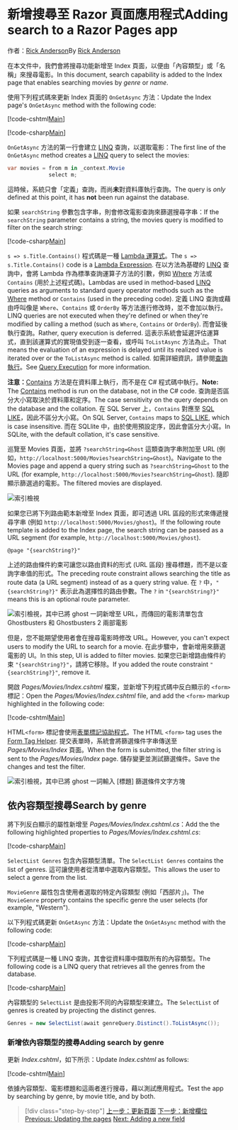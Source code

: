 # <a name="adding-search-to-a-razor-pages-app"></a><span data-ttu-id="c7607-101">新增搜尋至 Razor 頁面應用程式</span><span class="sxs-lookup"><span data-stu-id="c7607-101">Adding search to a Razor Pages app</span></span>

<span data-ttu-id="c7607-102">作者：[Rick Anderson](https://twitter.com/RickAndMSFT)</span><span class="sxs-lookup"><span data-stu-id="c7607-102">By [Rick Anderson](https://twitter.com/RickAndMSFT)</span></span>

<span data-ttu-id="c7607-103">在本文件中，我們會將搜尋功能新增至 Index 頁面，以便由「內容類型」或「名稱」來搜尋電影。</span><span class="sxs-lookup"><span data-stu-id="c7607-103">In this document, search capability is added to the Index page that enables searching movies by *genre* or *name*.</span></span>

<span data-ttu-id="c7607-104">使用下列程式碼來更新 Index 頁面的 `OnGetAsync` 方法：</span><span class="sxs-lookup"><span data-stu-id="c7607-104">Update the Index page's `OnGetAsync` method with the following code:</span></span>

[!code-cshtml[Main](../../tutorials/razor-pages/razor-pages-start/sample/RazorPagesMovie/Pages/_ViewStart.cshtml)]

[!code-csharp[Main](../../tutorials/razor-pages/razor-pages-start/sample/RazorPagesMovie/Pages/Movies/Index.cshtml.cs?name=snippet_1stSearch)]

<span data-ttu-id="c7607-105">`OnGetAsync` 方法的第一行會建立 [LINQ](https://docs.microsoft.com/dotnet/csharp/programming-guide/concepts/linq/) 查詢，以選取電影：</span><span class="sxs-lookup"><span data-stu-id="c7607-105">The first line of the `OnGetAsync` method creates a [LINQ](https://docs.microsoft.com/dotnet/csharp/programming-guide/concepts/linq/) query to select the movies:</span></span>

```csharp
var movies = from m in _context.Movie
             select m;
```

<span data-ttu-id="c7607-106">這時候，系統只會「定義」查詢，而尚**未**對資料庫執行查詢。</span><span class="sxs-lookup"><span data-stu-id="c7607-106">The query is *only* defined at this point, it has **not** been run against the database.</span></span>

<span data-ttu-id="c7607-107">如果 `searchString` 參數包含字串，則會修改電影查詢來篩選搜尋字串：</span><span class="sxs-lookup"><span data-stu-id="c7607-107">If the `searchString` parameter contains a string, the movies query is modified to filter on the search string:</span></span>

[!code-csharp[Main](../../tutorials/razor-pages/razor-pages-start/sample/RazorPagesMovie/Pages/Movies/Index.cshtml.cs?name=snippet_SearchNull)]

<span data-ttu-id="c7607-108">`s => s.Title.Contains()` 程式碼是一種 [Lambda 運算式](https://docs.microsoft.com/dotnet/csharp/programming-guide/statements-expressions-operators/lambda-expressions)。</span><span class="sxs-lookup"><span data-stu-id="c7607-108">The `s => s.Title.Contains()` code is a [Lambda Expression](https://docs.microsoft.com/dotnet/csharp/programming-guide/statements-expressions-operators/lambda-expressions).</span></span> <span data-ttu-id="c7607-109">在以方法為基礎的 [LINQ](https://docs.microsoft.com/dotnet/csharp/programming-guide/concepts/linq/) 查詢中，會將 Lambda 作為標準查詢運算子方法的引數，例如 [Where](https://docs.microsoft.com/dotnet/csharp/programming-guide/concepts/linq/query-syntax-and-method-syntax-in-linq) 方法或 `Contains` (用於上述程式碼)。</span><span class="sxs-lookup"><span data-stu-id="c7607-109">Lambdas are used in method-based [LINQ](https://docs.microsoft.com/dotnet/csharp/programming-guide/concepts/linq/) queries as arguments to standard query operator methods such as the [Where](https://docs.microsoft.com/dotnet/csharp/programming-guide/concepts/linq/query-syntax-and-method-syntax-in-linq) method or `Contains` (used in the preceding code).</span></span> <span data-ttu-id="c7607-110">定義 LINQ 查詢或藉由呼叫像是 `Where`、`Contains` 或 `OrderBy` 等方法進行修改時，並不會加以執行。</span><span class="sxs-lookup"><span data-stu-id="c7607-110">LINQ queries are not executed when they're defined or when they're modified by calling a method (such as `Where`, `Contains`  or `OrderBy`).</span></span> <span data-ttu-id="c7607-111">而會延後執行查詢。</span><span class="sxs-lookup"><span data-stu-id="c7607-111">Rather, query execution is deferred.</span></span> <span data-ttu-id="c7607-112">這表示系統會延遲評估運算式，直到該運算式的實現值受到逐一查看，或呼叫 `ToListAsync` 方法為止。</span><span class="sxs-lookup"><span data-stu-id="c7607-112">That means the evaluation of an expression is delayed until its realized value is iterated over or the `ToListAsync` method is called.</span></span> <span data-ttu-id="c7607-113">如需詳細資訊，請參閱[查詢執行](https://docs.microsoft.com/dotnet/framework/data/adonet/ef/language-reference/query-execution)。</span><span class="sxs-lookup"><span data-stu-id="c7607-113">See [Query Execution](https://docs.microsoft.com/dotnet/framework/data/adonet/ef/language-reference/query-execution) for more information.</span></span>

<span data-ttu-id="c7607-114">**注意：**[Contains](https://docs.microsoft.com//dotnet/api/system.data.objects.dataclasses.entitycollection-1.contains) 方法是在資料庫上執行，而不是在 C# 程式碼中執行。</span><span class="sxs-lookup"><span data-stu-id="c7607-114">**Note:** The [Contains](https://docs.microsoft.com//dotnet/api/system.data.objects.dataclasses.entitycollection-1.contains) method is run on the database, not in the C# code.</span></span> <span data-ttu-id="c7607-115">查詢是否區分大小寫取決於資料庫和定序。</span><span class="sxs-lookup"><span data-stu-id="c7607-115">The case sensitivity on the query depends on the database and the collation.</span></span> <span data-ttu-id="c7607-116">在 SQL Server 上，`Contains` 對應至 [SQL LIKE](https://docs.microsoft.com/sql/t-sql/language-elements/like-transact-sql)，因此不區分大小寫。</span><span class="sxs-lookup"><span data-stu-id="c7607-116">On SQL Server, `Contains` maps to [SQL LIKE](https://docs.microsoft.com/sql/t-sql/language-elements/like-transact-sql), which is case insensitive.</span></span> <span data-ttu-id="c7607-117">而在 SQLlite 中，由於使用預設定序，因此會區分大小寫。</span><span class="sxs-lookup"><span data-stu-id="c7607-117">In SQLite, with the default collation, it's case sensitive.</span></span>

<span data-ttu-id="c7607-118">巡覽至 Movies 頁面，並將 `?searchString=Ghost` 這類查詢字串附加至 URL (例如，`http://localhost:5000/Movies?searchString=Ghost`)。</span><span class="sxs-lookup"><span data-stu-id="c7607-118">Navigate to the Movies page and append a query string such as `?searchString=Ghost` to the URL (for example, `http://localhost:5000/Movies?searchString=Ghost`).</span></span> <span data-ttu-id="c7607-119">隨即顯示篩選過的電影。</span><span class="sxs-lookup"><span data-stu-id="c7607-119">The filtered movies are displayed.</span></span>

![索引檢視](../../tutorials/razor-pages/search/_static/ghost.png)

<span data-ttu-id="c7607-121">如果您已將下列路由範本新增至 Index 頁面，即可透過 URL 區段的形式來傳遞搜尋字串 (例如 `http://localhost:5000/Movies/ghost`)。</span><span class="sxs-lookup"><span data-stu-id="c7607-121">If the following route template is added to the Index page, the search string can be passed as a URL segment (for example, `http://localhost:5000/Movies/ghost`).</span></span>

```cshtml
@page "{searchString?}"
```

<span data-ttu-id="c7607-122">上述的路由條件約束可讓您以路由資料的形式 (URL 區段) 搜尋標題，而不是以查詢字串值的形式。</span><span class="sxs-lookup"><span data-stu-id="c7607-122">The preceding route constraint allows searching the title as route data (a URL segment) instead of as a query string value.</span></span>  <span data-ttu-id="c7607-123">在 `?` 中，`"{searchString?}"` 表示此為選擇性的路由參數。</span><span class="sxs-lookup"><span data-stu-id="c7607-123">The `?` in `"{searchString?}"` means this is an optional route parameter.</span></span>

![索引檢視，其中已將 ghost 一詞新增至 URL，而傳回的電影清單包含 Ghostbusters 和 Ghostbusters 2 兩部電影](../../tutorials/razor-pages/search/_static/g2.png)

<span data-ttu-id="c7607-125">但是，您不能期望使用者會在搜尋電影時修改 URL。</span><span class="sxs-lookup"><span data-stu-id="c7607-125">However, you can't expect users to modify the URL to search for a movie.</span></span> <span data-ttu-id="c7607-126">在此步驟中，會新增用來篩選電影的 UI。</span><span class="sxs-lookup"><span data-stu-id="c7607-126">In this step, UI is added to filter movies.</span></span> <span data-ttu-id="c7607-127">如果您已新增路由條件約束 `"{searchString?}"`，請將它移除。</span><span class="sxs-lookup"><span data-stu-id="c7607-127">If you added the route constraint `"{searchString?}"`, remove it.</span></span>

<span data-ttu-id="c7607-128">開啟 *Pages/Movies/Index.cshtml* 檔案，並新增下列程式碼中反白顯示的 `<form>` 標記：</span><span class="sxs-lookup"><span data-stu-id="c7607-128">Open the *Pages/Movies/Index.cshtml* file, and add the `<form>` markup highlighted in the following code:</span></span>

[!code-cshtml[Main](../../tutorials/razor-pages/razor-pages-start/sample/RazorPagesMovie/Pages/Movies/Index2.cshtml?highlight=14-19&range=1-22)]

<span data-ttu-id="c7607-129">HTML`<form>` 標記會使用[表單標記協助程式](xref:mvc/views/working-with-forms#the-form-tag-helper)。</span><span class="sxs-lookup"><span data-stu-id="c7607-129">The HTML `<form>` tag uses the [Form Tag Helper](xref:mvc/views/working-with-forms#the-form-tag-helper).</span></span> <span data-ttu-id="c7607-130">提交表單時，系統會將篩選條件字串傳送至 *Pages/Movies/Index* 頁面。</span><span class="sxs-lookup"><span data-stu-id="c7607-130">When the form is submitted, the filter string is sent to the *Pages/Movies/Index* page.</span></span> <span data-ttu-id="c7607-131">儲存變更並測試篩選條件。</span><span class="sxs-lookup"><span data-stu-id="c7607-131">Save the changes and test the filter.</span></span>

![索引檢視，其中已將 ghost 一詞輸入 [標題] 篩選條件文字方塊](../../tutorials/razor-pages/search/_static/filter.png)

## <a name="search-by-genre"></a><span data-ttu-id="c7607-133">依內容類型搜尋</span><span class="sxs-lookup"><span data-stu-id="c7607-133">Search by genre</span></span>

<span data-ttu-id="c7607-134">將下列反白顯示的屬性新增至 *Pages/Movies/Index.cshtml.cs*：</span><span class="sxs-lookup"><span data-stu-id="c7607-134">Add the the following highlighted properties to *Pages/Movies/Index.cshtml.cs*:</span></span>

[!code-csharp[Main](../../tutorials/razor-pages/razor-pages-start/sample/RazorPagesMovie/Pages/Movies/Index.cshtml.cs?name=snippet_newProps&highlight=11-)]

<span data-ttu-id="c7607-135">`SelectList Genres` 包含內容類型清單。</span><span class="sxs-lookup"><span data-stu-id="c7607-135">The `SelectList Genres` contains the list of genres.</span></span> <span data-ttu-id="c7607-136">這可讓使用者從清單中選取內容類型。</span><span class="sxs-lookup"><span data-stu-id="c7607-136">This allows the user to select a genre from the list.</span></span>

<span data-ttu-id="c7607-137">`MovieGenre` 屬性包含使用者選取的特定內容類型 (例如「西部片」)。</span><span class="sxs-lookup"><span data-stu-id="c7607-137">The `MovieGenre` property contains the specific genre the user selects (for example, "Western").</span></span>

<span data-ttu-id="c7607-138">以下列程式碼更新 `OnGetAsync` 方法：</span><span class="sxs-lookup"><span data-stu-id="c7607-138">Update the `OnGetAsync` method with the following code:</span></span>

[!code-csharp[Main](../../tutorials/razor-pages/razor-pages-start/sample/RazorPagesMovie/Pages/Movies/Index.cshtml.cs?name=snippet_SearchGenre)]

<span data-ttu-id="c7607-139">下列程式碼是一種 LINQ 查詢，其會從資料庫中擷取所有的內容類型。</span><span class="sxs-lookup"><span data-stu-id="c7607-139">The following code is a LINQ query that retrieves all the genres from the database.</span></span>

[!code-csharp[Main](../../tutorials/razor-pages/razor-pages-start/sample/RazorPagesMovie/Pages/Movies/Index.cshtml.cs?name=snippet_LINQ)]

<span data-ttu-id="c7607-140">內容類型的 `SelectList` 是由投影不同的內容類型來建立。</span><span class="sxs-lookup"><span data-stu-id="c7607-140">The `SelectList` of genres is created by projecting the distinct genres.</span></span>

<!-- BUG in OPS
Tag snippet_selectlist's start line '75' should be less than end line '29' when resolving "[!code-csharp[Main](../../tutorials/razor-pages/razor-pages-start/sample/RazorPagesMovie/Pages/Movies/Index.cshtml.cs?name=snippet_SelectList)]"

There's no start line.

[!code-csharp[Main](../../tutorials/razor-pages/razor-pages-start/sample/RazorPagesMovie/Pages/Movies/Index.cshtml.cs?name=snippet_SelectList)]
-->

```csharp
Genres = new SelectList(await genreQuery.Distinct().ToListAsync());
```

### <a name="adding-search-by-genre"></a><span data-ttu-id="c7607-141">新增依內容類型的搜尋</span><span class="sxs-lookup"><span data-stu-id="c7607-141">Adding search by genre</span></span>

<span data-ttu-id="c7607-142">更新 *Index.cshtml*，如下所示：</span><span class="sxs-lookup"><span data-stu-id="c7607-142">Update *Index.cshtml* as follows:</span></span>

[!code-cshtml[Main](../../tutorials/razor-pages/razor-pages-start/sample/RazorPagesMovie/Pages/Movies/IndexFormGenreNoRating.cshtml?highlight=16-18&range=1-26)]

<span data-ttu-id="c7607-143">依據內容類型、電影標題和這兩者進行搜尋，藉以測試應用程式。</span><span class="sxs-lookup"><span data-stu-id="c7607-143">Test the app by searching by genre, by movie title, and by both.</span></span>

>[!div class="step-by-step"]
<span data-ttu-id="c7607-144">[上一步：更新頁面](xref:tutorials/razor-pages/da1)
[下一步：新增欄位](xref:tutorials/razor-pages/new-field)</span><span class="sxs-lookup"><span data-stu-id="c7607-144">[Previous: Updating the pages](xref:tutorials/razor-pages/da1)
[Next: Adding a new field](xref:tutorials/razor-pages/new-field)</span></span>
